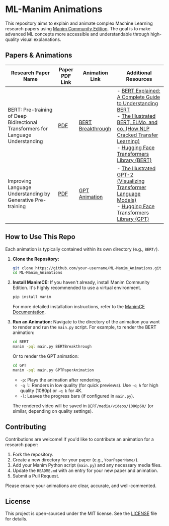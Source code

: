 # ML-Manim Animations

This repository aims to explain and animate complex Machine Learning research papers using [Manim Community Edition](https://www.manim.community/). The goal is to make advanced ML concepts more accessible and understandable through high-quality visual explanations.

## Papers & Animations

| Research Paper Name                                            | Paper PDF Link                             | Animation Link                                 | Additional Resources                                                                                                                                                                                                                                                                                                                                                                                                                                                                                                                 |
|----------------------------------------------------------------|--------------------------------------------|------------------------------------------------|------------------------------------------------------------------------------------------------------------------------------------------------------------------------------------------------------------------------------------------------------------------------------------------------------------------------------------------------------------------------------------------------------------------------------------------------------------------------------------------------------------------------------------|
| BERT: Pre-training of Deep Bidirectional Transformers for Language Understanding | [PDF](https://arxiv.org/pdf/1810.04805) | [BERT Breakthrough](BERT/media/videos/1080p60/BERTBreakthrough.mp4) | - [BERT Explained: A Complete Guide to Understanding BERT](https://towardsdatascience.com/bert-explained-a-complete-guide-with-theory-and-code-implementation-f6153b81177b)<br/>- [The Illustrated BERT, ELMo, and co. (How NLP Cracked Transfer Learning)](https://jalammar.github.io/illustrated-bert/)<br/>- [Hugging Face Transformers Library (BERT)](https://huggingface.co/docs/transformers/model_doc/bert) |
| Improving Language Understanding by Generative Pre-training | [PDF](https://cdn.openai.com/research-covers/language-unsupervised/language_understanding_paper.pdf) | [GPT Animation](GPT/media/videos/720p30/GPT_Animation.mp4) | - [The Illustrated GPT-2 (Visualizing Transformer Language Models)](https://jalammar.github.io/illustrated-gpt2/)<br/>- [Hugging Face Transformers Library (GPT)](https://huggingface.co/docs/transformers/model_doc/gpt) |

## How to Use This Repo

Each animation is typically contained within its own directory (e.g., `BERT/`).

1.  **Clone the Repository:**
    ```bash
    git clone https://github.com/your-username/ML-Manim_Animations.git
    cd ML-Manim_Animations
    ```

2.  **Install ManimCE:**
    If you haven't already, install Manim Community Edition. It's highly recommended to use a virtual environment.
    ```bash
    pip install manim
    ```
    For more detailed installation instructions, refer to the [ManimCE Documentation](https://www.manim.community/en/stable/installation.html).

3.  **Run an Animation:**
    Navigate to the directory of the animation you want to render and run the `main.py` script.
    For example, to render the BERT animation:
    ```bash
    cd BERT
    manim -pql main.py BERTBreakthrough
    ```
    Or to render the GPT animation:
    ```bash
    cd GPT
    manim -pql main.py GPTPaperAnimation
    ```
    *   `-p`: Plays the animation after rendering.
    *   `-q l`: Renders in low quality (for quick previews). Use `-q h` for high quality (1080p) or `-q k` for 4K.
    *   `-l`: Leaves the progress bars (if configured in `main.py`).

    The rendered video will be saved in `BERT/media/videos/1080p60/` (or similar, depending on quality settings).

## Contributing

Contributions are welcome! If you'd like to contribute an animation for a research paper:

1.  Fork the repository.
2.  Create a new directory for your paper (e.g., `YourPaperName/`).
3.  Add your Manim Python script (`main.py`) and any necessary media files.
4.  Update the `README.md` with an entry for your new paper and animation.
5.  Submit a Pull Request.

Please ensure your animations are clear, accurate, and well-commented.

## License

This project is open-sourced under the MIT license. See the [LICENSE](LICENSE) file for details. 